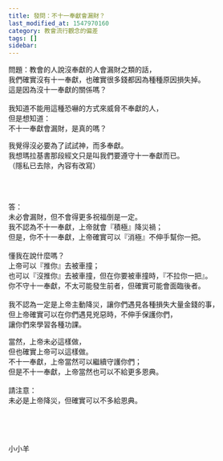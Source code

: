 ```yaml
---
title: 發問：不十一奉獻會漏財？
last_modified_at: 1547970160
category: 教會流行觀念的偏差
tags: []
sidebar: 
---
```


<p>問題：教會的人說沒奉獻的人會漏財之類的話，<br/>
我們確實沒有十一奉獻，也確實很多錢都因為種種原因損失掉。<br/>
這是因為沒十一奉獻的關係嗎？<br/>
 <br/>
我知道不能用這種恐嚇的方式來威脅不奉獻的人，<br/>
但是想知道：<br/>
不十一奉獻會漏財，是真的嗎？</p>
<p>我覺得沒必要為了試試神，而多奉獻。<br/>
我想瑪拉基書那段經文只是叫我們要遵守十一奉獻而已。<br/>
（隱私已去除，內容有改寫）</p>
<p> </p>
<p><br/>
答：<br/>
未必會漏財，但不會得更多祝福倒是一定。<br/>
我不認為不十一奉獻，上帝就會『積極』降災禍；<br/>
但是，你不十一奉獻，上帝確實可以『消極』不伸手幫你一把。<br/>
 <br/>
懂我在說什麼嗎？<br/>
上帝可以『推你』去被車撞；<br/>
也可以『沒推你』去被車撞，但在你要被車撞時，『不拉你一把』。<br/>
你不守十一奉獻，不太可能發生前者，但確實可能會面臨後者。<br/>
 <br/>
我不認為一定是上帝主動降災，讓你們遇見各種損失大量金錢的事，<br/>
但上帝確實可以在你們遇見兇惡時，不伸手保護你們，<br/>
讓你們來學習各種功課。</p>
<p>當然，上帝未必這樣做，<br/>
但也確實上帝可以這樣做。<br/>
不十一奉獻，上帝當然可以繼續守護你們；<br/>
但是不十一奉獻，上帝當然也可以不給更多恩典。<br/>
 <br/>
請注意：<br/>
未必是上帝降災，但確實可以不多給恩典。</p>
<p> </p>
<p> </p>
<p>小小羊 <br/>
 </p>
